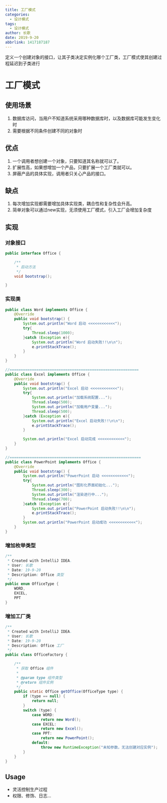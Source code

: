 ```yaml
---
title: 工厂模式
categories:
  - 设计模式
tags:
  - 设计模式
author: 长歌
date: 2019-9-20
abbrlink: 1417187187
---
```




定义一个创建对象的接口，让其子类决定实例化哪个工厂类，工厂模式使其创建过程延迟到子类进行
<!-- More -->

# 工厂模式
## 使用场景
1. 数据库访问，当用户不知道系统采用哪种数据库时，以及数据库可能发生变化时
2. 需要根据不同条件创建不同的对象时


## 优点
1. 一个调用者想创建一个对象，只要知道其名称就可以了。
2. 扩展性高，如果想增加一个产品，只要扩展一个工厂类就可以。
3. 屏蔽产品的具体实现，调用者只关心产品的接口。

## 缺点
1. 每次增加实现都需要增加具体实现类，耦合性和复杂性会升高。
2. 简单对象可以通过new实现，无须使用工厂模式，引入工厂会增加复杂度

## 实现
### 对象接口
```java
public interface Office {

    /**
     * 启动方法
     */
    void bootstrap();

}
```
### 实现类
```java
public class Word implements Office {
    @Override
    public void bootstrap() {
        System.out.println("Word 启动 <<<<<<<<<<<<");
        try{
            Thread.sleep(1000);
        }catch (Exception e){
            System.out.println("Word 启动失败!!\n\n");
            e.printStackTrace();
        }
    }
}

//==========================================================
public class Excel implements Office {
    @Override
    public void bootstrap() {
        System.out.println("Excel 启动 <<<<<<<<<<<<");
        try{
            System.out.println("加载系统配置...");
            Thread.sleep(500);
            System.out.println("加载用户变量...");
            Thread.sleep(500);
        }catch (Exception e){
            System.out.println("Excel 启动失败!!\n\n");
            e.printStackTrace();
        }

        System.out.println("Excel 启动完成 <<<<<<<<<<<<");
    }
}

//===========================================================
public class PowerPoint implements Office {
    @Override
    public void bootstrap() {
        System.out.println("PowerPoint 启动 <<<<<<<<<<<<");
        try{
            System.out.println("图形化界面初始化...");
            Thread.sleep(300);
            System.out.println("渲染进行中...");
            Thread.sleep(700);
        }catch (Exception e){
            System.out.println("PowerPoint 启动失败!!\n\n");
            e.printStackTrace();
        }
        System.out.println("PowerPoint 启动成功 <<<<<<<<<<<<");
    }
}
```

### 增加枚举类型
```java
/**
 * Created with IntelliJ IDEA.
 * User: 长歌
 * Date: 19-9-20
 * Description: Office 类型
 */
public enum OfficeType {
    WORD,
    EXCEL,
    PPT
}
```

### 增加工厂类
```java
/**
 * Created with IntelliJ IDEA.
 * User: 长歌
 * Date: 19-9-20
 * Description: Office 工厂
 */
public class OfficeFactory {

    /**
     * 获取 Office 组件
     *
     * @param type 组件类型
     * @return 组件实例
     */
    public static Office getOffice(OfficeType type) {
        if (type == null) {
            return null;
        }
        switch (type) {
            case WORD:
                return new Word();
            case EXCEL:
                return new Excel();
            case PPT:
                return new PowerPoint();
            default:
                throw new RuntimeException("未知参数，无法创建对应实例");
        }
    }
}
```


## Usage
- 灵活控制生产过程
- 权限、修饰、日志...